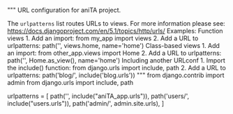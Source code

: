 """
URL configuration for aniTA project.

The `urlpatterns` list routes URLs to views. For more information please see:
    https://docs.djangoproject.com/en/5.1/topics/http/urls/
Examples:
Function views
    1. Add an import:  from my_app import views
    2. Add a URL to urlpatterns:  path('', views.home, name='home')
Class-based views
    1. Add an import:  from other_app.views import Home
    2. Add a URL to urlpatterns:  path('', Home.as_view(), name='home')
Including another URLconf
    1. Import the include() function: from django.urls import include, path
    2. Add a URL to urlpatterns:  path('blog/', include('blog.urls'))
"""
from django.contrib import admin
from django.urls import include, path

urlpatterns = [
    path('', include("aniTA_app.urls")),
    path('users/', include("users.urls")),
    path('admin/', admin.site.urls),
]
